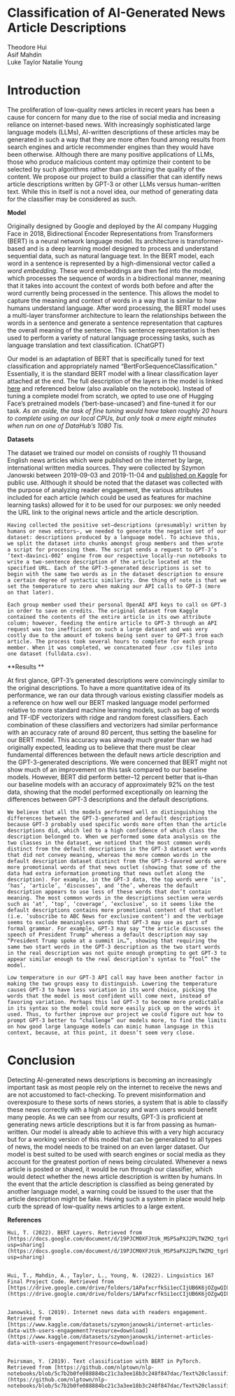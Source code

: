 
# Classification of AI-Generated News Article Descriptions

Theodore Hui \
Asif Mahdin \
Luke Taylor
Natalie Young
# **Introduction**

The proliferation of low-quality news articles in recent years has been a cause for concern for many due to the rise of social media and increasing reliance on internet-based news. With increasingly sophisticated large language models (LLMs), AI-written descriptions of these articles may be generated in such a way that they are more often found among results from search engines and article recommender engines than they would have been otherwise. Although there are many positive applications of LLMs, those who produce malicious content may optimize their content to be selected by such algorithms rather than prioritizing the quality of the content. We propose our project to build a classifier that can identify news article descriptions written by GPT-3 or other LLMs versus human-written text. While this in itself is not a novel idea, our method of generating data for the classifier may be considered as such.

**Model**

Originally designed by Google and deployed by the AI company Hugging Face in 2018, Bidirectional Encoder Representations from Transformers (BERT) is a neural network language model. Its architecture is transformer-based and is a deep learning model designed to process and understand sequential data, such as natural language text. In the BERT model, each word in a sentence is represented by a high-dimensional vector called a _word embedding_. These word embeddings are then fed into the model, which processes the sequence of words in a bidirectional manner, meaning that it takes into account the context of words both before and after the word currently being processed in the sentence. This allows the model to capture the meaning and context of words in a way that is similar to how humans understand language. After word processing, the BERT model uses a multi-layer transformer architecture to learn the relationships between the words in a sentence and generate a sentence representation that captures the overall meaning of the sentence. This sentence representation is then used to perform a variety of natural language processing tasks, such as language translation and text classification. (ChatGPT)

Our model is an adaptation of BERT that is specifically tuned for text classification and appropriately named “BertForSequenceClassification.” Essentially, it is the standard BERT model with a linear classification layer attached at the end. The full description of the layers in the model is linked [here](https://docs.google.com/document/d/19PJCM0XFJtUk_MSP5aPXJ2PLTWZM2_tgrbWhwm6R8go/edit?usp=sharing) and referenced below (also available on the notebook). Instead of tuning a complete model from scratch, we opted to use one of Hugging Face’s pretrained models (‘bert-base-uncased’) and fine-tuned it for our task. _As an aside, the task of fine tuning would have taken roughly 20 hours to complete using on our local CPUs, but only took a mere eight minutes when run on one of DataHub’s 1080 Tis._

**Datasets**

The dataset we trained our model on consists of roughly 11 thousand English news articles which were published on the internet by large, international written media sources. They were collected by Szymon Janowski between 2019-09-03 and 2019-11-04 and [published on Kaggle](https://www.kaggle.com/datasets/szymonjanowski/internet-articles-data-with-users-engagement?resource=download) for public use. Although it should be noted that the dataset was collected with the purpose of analyzing reader engagement, the various attributes included for each article (which could be used as features for machine learning tasks) allowed for it to be used for our purposes: we only needed the URL link to the original news article and the article description. 

	Having collected the positive set—descriptions (presumably) written by humans or news editors—, we needed to generate the negative set of our dataset: descriptions produced by a language model. To achieve this, we split the dataset into chunks amongst group members and then wrote a script for processing them. The script sends a request to GPT-3’s ‘text-davinci-002’ engine from our respective locally-run notebooks to write a two-sentence description of the article located at the specified URL. Each of the GPT-3-generated descriptions is set to begin with the same two words as in the dataset description to ensure a certain degree of syntactic similarity. One thing of note is that we set the temperature to zero when making our API calls to GPT-3 (more on that later).

 	Each group member used their personal OpenAI API keys to call on GPT-3 in order to save on credits. The original dataset from Kaggle contained the contents of the entire article in its own attribute column; however, feeding the entire article to GPT-3 through an API request was too inefficient on such a large dataset and was very costly due to the amount of tokens being sent over to GPT-3 from each article. The process took several hours to complete for each group member. When it was completed, we concatenated four .csv files into one dataset (fulldata.csv).



**Results **

At first glance, GPT-3’s generated descriptions were convincingly similar to the original descriptions. To have a more quantitative idea of its performance, we ran our data through various existing classifier models as a reference on how well our BERT masked language model performed relative to more standard machine learning models, such as bag of words and TF-IDF vectorizers with ridge and random forest classifiers. Each combination of these classifiers and vectorizers had similar performance with an accuracy rate of around 80 percent, thus setting the baseline for our BERT model. This accuracy was already much greater than we had originally expected, leading us to believe that there must be clear fundamental differences between the default news article description and the GPT-3-generated descriptions. We were concerned that BERT might not show much of an improvement on this task compared to our baseline models. However, BERT did perform better–12 percent better that is–than our baseline models with an accuracy of approximately 92% on the test data, showing that the model performed exceptionally on learning the differences between GPT-3 descriptions and the default descriptions. 

	We believe that all the models performed well on distinguishing the differences between the GPT-3-generated and default descriptions because GPT-3 probably used specific words more often than the article descriptions did, which led to a high confidence of which class the description belonged to. When we performed some data analysis on the two classes in the dataset, we noticed that the most common words distinct from the default descriptions in the GPT-3 dataset were words that did not convey meaning, whereas the more common words in the default description dataset distinct from the GPT-3-favored words were more promotional words of that news outlet (showing that some of the data had extra information promoting that news outlet along the description). For example, in the GPT-3 data, the top words were ‘is’, ‘has’, ‘article’, ‘discusses’, and ‘the’, whereas the default description appears to use less of these words that don’t contain meaning. The most common words in the descriptions section were words such as ‘at’, ‘top’, ‘coverage’, ‘exclusive’, so it seems like the default descriptions contains more promotional content of that outlet (i.e. ‘subscribe to ABC News for exclusive content’) and the verbiage seems to exclude meaningless words that GPT-3 may use as part of formal grammar. For example, GPT-3 may say “the article discusses the speech of President Trump” whereas a default description may say “President Trump spoke at a summit in…”, showing that requiring the same two start words in the GPT-3 description as the two start words in the real description was not quite enough prompting to get GPT-3 to appear similar enough to the real description’s syntax to “fool” the model. 

	Low temperature in our GPT-3 API call may have been another factor in making the two groups easy to distinguish. Lowering the temperature causes GPT-3 to have less variation in its word choice, picking the words that the model is most confident will come next, instead of favoring variation. Perhaps this led GPT-3 to become more predictable in its syntax so the model could more easily pick up on the words it used. Thus, to further improve our project we could figure out how to prompt GPT-3 better to “challenge” our models more, to find the limits on how good large language models can mimic human language in this context, because, at this point, it doesn’t seem very close.


# **Conclusion**

Detecting AI-generated news descriptions is becoming an increasingly important task as most people rely on the internet to receive the news and are not accustomed to fact-checking. To prevent misinformation and overexposure to these sorts of news stories, a system that is able to classify these news correctly with a high accuracy and warn users would benefit many people. As we can see from our results, GPT-3 is proficient at generating news article descriptions but it is far from passing as human-written. Our model is already able to achieve this with a very high accuracy but for a working version of this model that can be generalized to all types of news, the model needs to be trained on an even larger dataset. Our model is best suited to be used with search engines or social media as they account for the greatest portion of news being circulated. Whenever a news article is posted or shared, it would be run through our classifier, which would detect whether the news article description is written by humans. In the event that the article description is classified as being generated by another language model, a warning could be issued to the user that the article description might be fake. Having such a system in place would help curb the spread of low-quality news articles to a large extent.



**References**


    Hui, T. (2022). BERT Layers. Retrieved from [https://docs.google.com/document/d/19PJCM0XFJtUk_MSP5aPXJ2PLTWZM2_tgrbWhwm6R8go/edit?usp=sharing](https://docs.google.com/document/d/19PJCM0XFJtUk_MSP5aPXJ2PLTWZM2_tgrbWhwm6R8go/edit?usp=sharing)


    Hui, T., Mahdin, A., Taylor, L., Young, N. (2022). Linguistics 167 Final Project Code. Retrieved from [https://drive.google.com/drive/folders/1APafxcrfkSi1ecCIjUB6K6jOZgwQIQNz](https://drive.google.com/drive/folders/1APafxcrfkSi1ecCIjUB6K6jOZgwQIQNz)


    Janowski, S. (2019). Internet news data with readers engagement. Retrieved from [https://www.kaggle.com/datasets/szymonjanowski/internet-articles-data-with-users-engagement?resource=download](https://www.kaggle.com/datasets/szymonjanowski/internet-articles-data-with-users-engagement?resource=download) 


    Peirsman, Y. (2019). Text classification with BERT in PyTorch. Retrieved from [https://github.com/nlptown/nlp-notebooks/blob/5c7b2b0fe088884bc21c3a3ee18b3c248f847dac/Text%20classification%20with%20BERT%20in%20PyTorch.ipynb](https://github.com/nlptown/nlp-notebooks/blob/5c7b2b0fe088884bc21c3a3ee18b3c248f847dac/Text%20classification%20with%20BERT%20in%20PyTorch.ipynb)
